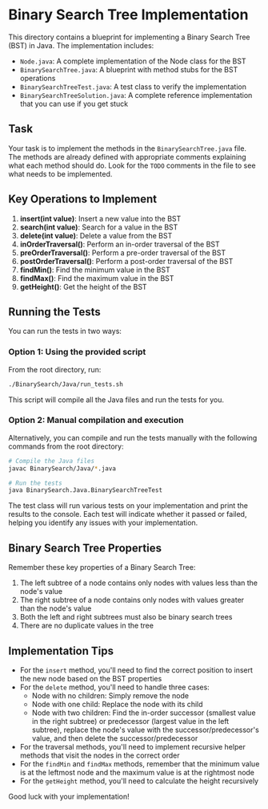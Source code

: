 # Binary Search Tree Implementation

This directory contains a blueprint for implementing a Binary Search Tree (BST) in Java. The implementation includes:

- `Node.java`: A complete implementation of the Node class for the BST
- `BinarySearchTree.java`: A blueprint with method stubs for the BST operations
- `BinarySearchTreeTest.java`: A test class to verify the implementation
- `BinarySearchTreeSolution.java`: A complete reference implementation that you can use if you get stuck

## Task

Your task is to implement the methods in the `BinarySearchTree.java` file. The methods are already defined with appropriate comments explaining what each method should do. Look for the `TODO` comments in the file to see what needs to be implemented.

## Key Operations to Implement

1. **insert(int value)**: Insert a new value into the BST
2. **search(int value)**: Search for a value in the BST
3. **delete(int value)**: Delete a value from the BST
4. **inOrderTraversal()**: Perform an in-order traversal of the BST
5. **preOrderTraversal()**: Perform a pre-order traversal of the BST
6. **postOrderTraversal()**: Perform a post-order traversal of the BST
7. **findMin()**: Find the minimum value in the BST
8. **findMax()**: Find the maximum value in the BST
9. **getHeight()**: Get the height of the BST

## Running the Tests

You can run the tests in two ways:

### Option 1: Using the provided script

From the root directory, run:

```bash
./BinarySearch/Java/run_tests.sh
```

This script will compile all the Java files and run the tests for you.

### Option 2: Manual compilation and execution

Alternatively, you can compile and run the tests manually with the following commands from the root directory:

```bash
# Compile the Java files
javac BinarySearch/Java/*.java

# Run the tests
java BinarySearch.Java.BinarySearchTreeTest
```

The test class will run various tests on your implementation and print the results to the console. Each test will indicate whether it passed or failed, helping you identify any issues with your implementation.

## Binary Search Tree Properties

Remember these key properties of a Binary Search Tree:

1. The left subtree of a node contains only nodes with values less than the node's value
2. The right subtree of a node contains only nodes with values greater than the node's value
3. Both the left and right subtrees must also be binary search trees
4. There are no duplicate values in the tree

## Implementation Tips

- For the `insert` method, you'll need to find the correct position to insert the new node based on the BST properties
- For the `delete` method, you'll need to handle three cases:
  - Node with no children: Simply remove the node
  - Node with one child: Replace the node with its child
  - Node with two children: Find the in-order successor (smallest value in the right subtree) or predecessor (largest value in the left subtree), replace the node's value with the successor/predecessor's value, and then delete the successor/predecessor
- For the traversal methods, you'll need to implement recursive helper methods that visit the nodes in the correct order
- For the `findMin` and `findMax` methods, remember that the minimum value is at the leftmost node and the maximum value is at the rightmost node
- For the `getHeight` method, you'll need to calculate the height recursively

Good luck with your implementation!
